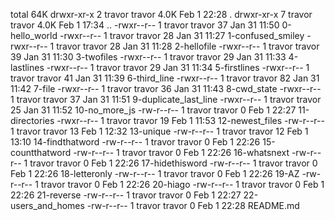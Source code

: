 total 64K
drwxr-xr-x 2 travor travor 4.0K Feb  1 22:28 .
drwxr-xr-x 7 travor travor 4.0K Feb  1 17:34 ..
-rwxr--r-- 1 travor travor   37 Jan 31 11:50 0-hello_world
-rwxr--r-- 1 travor travor   28 Jan 31 11:27 1-confused_smiley
-rwxr--r-- 1 travor travor   28 Jan 31 11:28 2-hellofile
-rwxr--r-- 1 travor travor   39 Jan 31 11:30 3-twofiles
-rwxr--r-- 1 travor travor   29 Jan 31 11:33 4-lastlines
-rwxr--r-- 1 travor travor   29 Jan 31 11:34 5-firstlines
-rwxr--r-- 1 travor travor   41 Jan 31 11:39 6-third_line
-rwxr--r-- 1 travor travor   82 Jan 31 11:42 7-file
-rwxr--r-- 1 travor travor   36 Jan 31 11:43 8-cwd_state
-rwxr--r-- 1 travor travor   37 Jan 31 11:51 9-duplicate_last_line
-rwxr--r-- 1 travor travor   25 Jan 31 11:52 10-no_more_js
-rw-r--r-- 1 travor travor    0 Feb  1 22:27 11-directories
-rwxr--r-- 1 travor travor   19 Feb  1 11:53 12-newest_files
-rw-r--r-- 1 travor travor   13 Feb  1 12:32 13-unique
-rw-r--r-- 1 travor travor   12 Feb  1 13:10 14-findthatword
-rw-r--r-- 1 travor travor    0 Feb  1 22:26 15-countthatword
-rw-r--r-- 1 travor travor    0 Feb  1 22:26 16-whatsnext
-rw-r--r-- 1 travor travor    0 Feb  1 22:26 17-hidethisword
-rw-r--r-- 1 travor travor    0 Feb  1 22:26 18-letteronly
-rw-r--r-- 1 travor travor    0 Feb  1 22:26 19-AZ
-rw-r--r-- 1 travor travor    0 Feb  1 22:26 20-hiago
-rw-r--r-- 1 travor travor    0 Feb  1 22:26 21-reverse
-rw-r--r-- 1 travor travor    0 Feb  1 22:27 22-users_and_homes
-rw-r--r-- 1 travor travor    0 Feb  1 22:28 README.md
